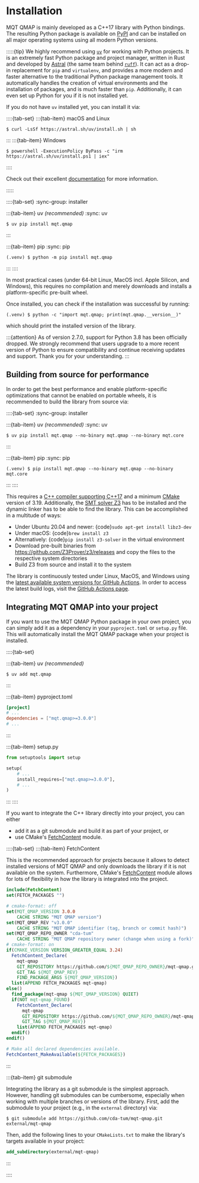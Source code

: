 # Installation

MQT QMAP is mainly developed as a C++17 library with Python bindings.
The resulting Python package is available on [PyPI](https://pypi.org/project/mqt.qmap/) and can be installed on all major operating systems using all modern Python versions.

:::::{tip}
We highly recommend using [`uv`](https://docs.astral.sh/uv/) for working with Python projects.
It is an extremely fast Python package and project manager, written in Rust and developed by [Astral](https://astral.sh/) (the same team behind [`ruff`](https://docs.astral.sh/ruff/)).
It can act as a drop-in replacement for `pip` and `virtualenv`, and provides a more modern and faster alternative to the traditional Python package management tools.
It automatically handles the creation of virtual environments and the installation of packages, and is much faster than `pip`.
Additionally, it can even set up Python for you if it is not installed yet.

If you do not have `uv` installed yet, you can install it via:

::::{tab-set}
:::{tab-item} macOS and Linux

```console
$ curl -LsSf https://astral.sh/uv/install.sh | sh
```

:::
:::{tab-item} Windows

```console
$ powershell -ExecutionPolicy ByPass -c "irm https://astral.sh/uv/install.ps1 | iex"
```

::::

Check out their excellent [documentation](https://docs.astral.sh/uv/) for more information.

:::::

::::{tab-set}
:sync-group: installer

:::{tab-item} uv _(recommended)_
:sync: uv

```console
$ uv pip install mqt.qmap
```

:::

:::{tab-item} pip
:sync: pip

```console
(.venv) $ python -m pip install mqt.qmap
```

:::
::::

In most practical cases (under 64-bit Linux, MacOS incl. Apple Silicon, and Windows), this requires no compilation and merely downloads and installs a platform-specific pre-built wheel.

Once installed, you can check if the installation was successful by running:

```console
(.venv) $ python -c "import mqt.qmap; print(mqt.qmap.__version__)"
```

which should print the installed version of the library.

:::{attention}
As of version 2.7.0, support for Python 3.8 has been officially dropped.
We strongly recommend that users upgrade to a more recent version of Python to ensure compatibility and continue receiving updates and support.
Thank you for your understanding.
:::

## Building from source for performance

In order to get the best performance and enable platform-specific optimizations that cannot be enabled on portable wheels, it is recommended to build the library from source via:

::::{tab-set}
:sync-group: installer

:::{tab-item} uv _(recommended)_
:sync: uv

```console
$ uv pip install mqt.qmap --no-binary mqt.qmap --no-binary mqt.core
```

:::

:::{tab-item} pip
:sync: pip

```console
(.venv) $ pip install mqt.qmap --no-binary mqt.qmap --no-binary mqt.core
```

:::
::::

This requires a [C++ compiler supporting C++17](https://en.wikipedia.org/wiki/List_of_compilers#C++_compilers) and a minimum [CMake](https://cmake.org/) version of 3.19.
Additionally, the [SMT solver Z3](https://github.com/Z3Prover/z3) has to be installed and the dynamic linker has to be able to find the library.
This can be accomplished in a multitude of ways:

- Under Ubuntu 20.04 and newer: {code}`sudo apt-get install libz3-dev`
- Under macOS: {code}`brew install z3`
- Alternatively: {code}`pip install z3-solver` in the virtual environment
- Download pre-built binaries from https://github.com/Z3Prover/z3/releases and copy the files to the respective system directories
- Build Z3 from source and install it to the system

The library is continuously tested under Linux, MacOS, and Windows using the [latest available system versions for GitHub Actions](https://github.com/actions/virtual-environments).
In order to access the latest build logs, visit the [GitHub Actions page](https://github.com/cda-tum/mqt-qmap/actions/workflows/ci.yml).

## Integrating MQT QMAP into your project

If you want to use the MQT QMAP Python package in your own project, you can simply add it as a dependency in your `pyproject.toml` or `setup.py` file.
This will automatically install the MQT QMAP package when your project is installed.

::::{tab-set}

:::{tab-item} uv _(recommended)_

```console
$ uv add mqt.qmap
```

:::

:::{tab-item} pyproject.toml

```toml
[project]
# ...
dependencies = ["mqt.qmap>=3.0.0"]
# ...
```

:::

:::{tab-item} setup.py

```python
from setuptools import setup

setup(
    # ...
    install_requires=["mqt.qmap>=3.0.0"],
    # ...
)
```

:::
::::

If you want to integrate the C++ library directly into your project, you can either

- add it as a git submodule and build it as part of your project, or
- use CMake's [FetchContent](https://cmake.org/cmake/help/latest/module/FetchContent.html) module.

::::{tab-set}
:::{tab-item} FetchContent

This is the recommended approach for projects because it allows to detect installed versions of MQT QMAP and only downloads the library if it is not available on the system.
Furthermore, CMake's [FetchContent](https://cmake.org/cmake/help/latest/module/FetchContent.html) module allows for lots of flexibility in how the library is integrated into the project.

```cmake
include(FetchContent)
set(FETCH_PACKAGES "")

# cmake-format: off
set(MQT_QMAP_VERSION 3.0.0
    CACHE STRING "MQT QMAP version")
set(MQT_QMAP_REV "v3.0.0"
    CACHE STRING "MQT QMAP identifier (tag, branch or commit hash)")
set(MQT_QMAP_REPO_OWNER "cda-tum"
    CACHE STRING "MQT QMAP repository owner (change when using a fork)")
# cmake-format: on
if(CMAKE_VERSION VERSION_GREATER_EQUAL 3.24)
  FetchContent_Declare(
    mqt-qmap
    GIT_REPOSITORY https://github.com/${MQT_QMAP_REPO_OWNER}/mqt-qmap.git
    GIT_TAG ${MQT_QMAP_REV}
    FIND_PACKAGE_ARGS ${MQT_QMAP_VERSION})
  list(APPEND FETCH_PACKAGES mqt-qmap)
else()
  find_package(mqt-qmap ${MQT_QMAP_VERSION} QUIET)
  if(NOT mqt-qmap_FOUND)
    FetchContent_Declare(
      mqt-qmap
      GIT_REPOSITORY https://github.com/${MQT_QMAP_REPO_OWNER}/mqt-qmap.git
      GIT_TAG ${MQT_QMAP_REV})
    list(APPEND FETCH_PACKAGES mqt-qmap)
  endif()
endif()

# Make all declared dependencies available.
FetchContent_MakeAvailable(${FETCH_PACKAGES})
```

:::

:::{tab-item} git submodule

Integrating the library as a git submodule is the simplest approach.
However, handling git submodules can be cumbersome, especially when working with multiple branches or versions of the library.
First, add the submodule to your project (e.g., in the `external` directory) via:

```console
$ git submodule add https://github.com/cda-tum/mqt-qmap.git external/mqt-qmap
```

Then, add the following lines to your `CMakeLists.txt` to make the library's targets available in your project:

```cmake
add_subdirectory(external/mqt-qmap)
```

:::

::::
